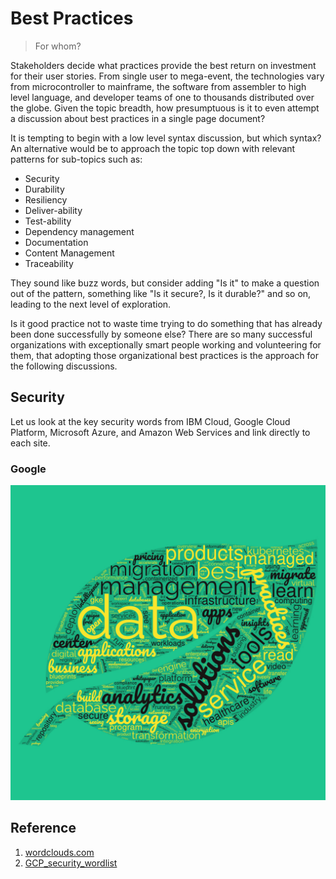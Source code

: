 # Best Practices

> For whom?

Stakeholders decide what practices provide the best
return on investment for their user stories.  From
single user to mega-event, the technologies vary from
microcontroller to mainframe, the software from
assembler to high level language, and developer teams of
one to thousands distributed over the globe.  Given the
topic breadth, how presumptuous is it to even attempt a
discussion about best practices in a single page
document?

It is tempting to begin with a low level syntax
discussion, but which syntax? An alternative would be to
approach the topic top down with relevant patterns for
sub-topics such as:

 - Security
 - Durability
 - Resiliency
 - Deliver-ability
 - Test-ability
 - Dependency management
 - Documentation
 - Content Management
 - Traceability

They sound like buzz words, but consider adding "Is it"
to make a question out of the pattern, something
like "Is it secure?, Is it durable?" and so on, leading
to the next level of exploration.

Is it good practice not to waste time trying to do
something that has already been done successfully by
someone else?  There are so many successful organizations
with exceptionally smart people working and volunteering
for them, that adopting those organizational best
practices is the approach for the following discussions.

## Security

Let us look at the key security words from IBM Cloud, Google Cloud
Platform, Microsoft Azure, and Amazon Web Services and link directly to
each site.

### Google

[![GCP_security](./assets/images/google-security-wordcloud.jpg)](https://cloud.google.com/security/best-practices)


## Reference

1. [wordclouds.com](https://www.wordclouds.com/)
2. [GCP_security_wordlist](./assets/word_lists/google-security-wordcloud.csv)
